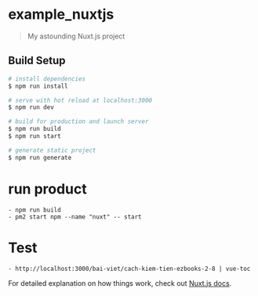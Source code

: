 # example_nuxtjs

> My astounding Nuxt.js project

## Build Setup

``` bash
# install dependencies
$ npm run install

# serve with hot reload at localhost:3000
$ npm run dev

# build for production and launch server
$ npm run build
$ npm run start

# generate static project
$ npm run generate
```

# run product 
    - npm run build
    - pm2 start npm --name "nuxt" -- start

# Test
    - http://localhost:3000/bai-viet/cach-kiem-tien-ezbooks-2-8 | vue-toc

For detailed explanation on how things work, check out [Nuxt.js docs](https://nuxtjs.org).
